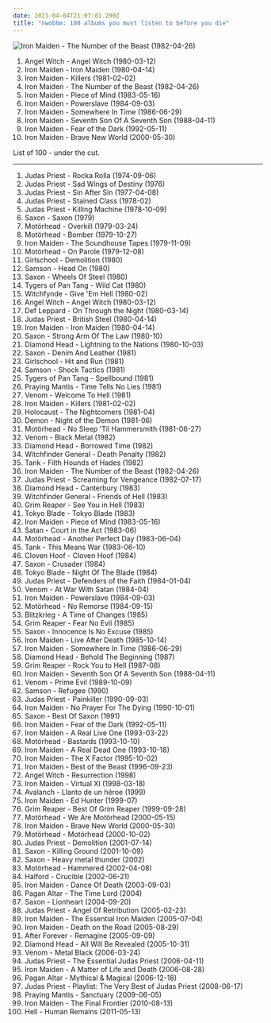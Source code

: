 ```yaml
---
date: 2021-04-04T21:07:01.290Z
title: "nwobhm: 100 albums you must listen to before you die"
---
```

![Iron Maiden - The Number of the Beast (1982-04-26)](https://img.discogs.com/Eqkgg2bf05VzfO8QewZ0xJGwY9M=/fit-in/400x398/filters:strip_icc():format(jpeg):mode_rgb():quality(90)/discogs-images/R-2765855-1300047081.jpeg.jpg "Iron Maiden - The Number of the Beast (1982-04-26)")
<ol class="albums">
<li data-cover="https://img.discogs.com/EpdrYBYUoWn3E-3yuXGitQX4BAU=/fit-in/600x594/filters:strip_icc():format(jpeg):mode_rgb():quality(90)/discogs-images/R-8489499-1516382649-7494.jpeg.jpg" data-tags="heavy metal, nwobhm" role="button">Angel Witch - Angel Witch (1980-03-12)</li>
<li data-cover="http://coverartarchive.org/release/25da813d-4dbd-32c0-aef0-307e790f0709/14971904162-500.jpg" data-tags="heavy metal" role="button">Iron Maiden - Iron Maiden (1980-04-14)</li>
<li data-cover="http://coverartarchive.org/release/91ddcf18-98af-4f73-890c-bfc44c1d91e2/10857350960-500.jpg" data-tags="heavy metal" role="button">Iron Maiden - Killers (1981-02-02)</li>
<li data-cover="https://img.discogs.com/Eqkgg2bf05VzfO8QewZ0xJGwY9M=/fit-in/400x398/filters:strip_icc():format(jpeg):mode_rgb():quality(90)/discogs-images/R-2765855-1300047081.jpeg.jpg" data-tags="heavy metal" role="button">Iron Maiden - The Number of the Beast (1982-04-26)</li>
<li data-cover="http://coverartarchive.org/release/03f52642-f3b7-4cd8-abdd-10d445bc45cd/28091718961-500.jpg" data-tags="heavy metal" role="button">Iron Maiden - Piece of Mind (1983-05-16)</li>
<li data-cover="http://coverartarchive.org/release/556c0066-8114-33ad-aa45-ab2f203e2777/4947735140-500.jpg" data-tags="heavy metal" role="button">Iron Maiden - Powerslave (1984-09-03)</li>
<li data-cover="http://coverartarchive.org/release/105b12df-6029-4c0c-b6f6-2db995c0834e/5756552548-500.jpg" data-tags="heavy metal" role="button">Iron Maiden - Somewhere In Time (1986-06-29)</li>
<li data-cover="https://img.discogs.com/26EJQK-uA-jRDmUEhsyC7bhWiJA=/fit-in/600x524/filters:strip_icc():format(jpeg):mode_rgb():quality(90)/discogs-images/R-3446596-1330717578.jpeg.jpg" data-tags="heavy metal" role="button">Iron Maiden - Seventh Son Of A Seventh Son (1988-04-11)</li>
<li data-cover="http://coverartarchive.org/release/b0b6f83c-8d1a-3e5f-aa26-e6c56324e393/10969475744-500.jpg" data-tags="heavy metal" role="button">Iron Maiden - Fear of the Dark (1992-05-11)</li>
<li data-cover="http://coverartarchive.org/release/f64e95fb-5e84-42c7-90e6-6cad939d8eec/3309838336-500.jpg" data-tags="heavy metal" role="button">Iron Maiden - Brave New World (2000-05-30)</li>
</ol>
List of 100 - under the cut.
<!-- more -->

_________________

<ol class="albums">
<li data-cover="https://img.discogs.com/t-R_o8q9EP-Xf87sGf7VwhhXUws=/fit-in/600x528/filters:strip_icc():format(jpeg):mode_rgb():quality(90)/discogs-images/R-14401930-1573793996-9800.jpeg.jpg" data-tags="hard rock, heavy metal" role="button">
Judas Priest - Rocka Rolla (1974-09-06)
</li>
<li data-cover="http://coverartarchive.org/release/1ccb2f7c-7a5c-45dc-a326-ccc4566fe4af/20186498058-500.jpg" data-tags="heavy metal" role="button">
Judas Priest - Sad Wings of Destiny (1976)
</li>
<li data-cover="http://coverartarchive.org/release/70d945e7-701e-472c-9fd9-1d8cf15d541d/20928008082-500.jpg" data-tags="heavy metal" role="button">
Judas Priest - Sin After Sin (1977-04-08)
</li>
<li data-cover="http://coverartarchive.org/release/793417fc-2cc7-4097-9357-13ee79cc2aad/21457555311-500.jpg" data-tags="heavy metal" role="button">
Judas Priest - Stained Class (1978-02)
</li>
<li data-cover="https://img.discogs.com/-8m7hb4KDHZTJFkzaW1feTNCa0Y=/fit-in/600x589/filters:strip_icc():format(jpeg):mode_rgb():quality(90)/discogs-images/R-6328604-1416592913-6842.jpeg.jpg" data-tags="heavy metal" role="button">
Judas Priest - Killing Machine (1978-10-09)
</li>
<li data-cover="http://coverartarchive.org/release/78470816-ff69-4921-a6c8-4747e08d8841/14032114913-500.jpg" data-tags="heavy metal" role="button">
Saxon - Saxon (1979)
</li>
<li data-cover="http://coverartarchive.org/release/a7b33578-a44a-47e8-bcb8-e1ba8eb848fc/9157237778-500.jpg" data-tags="heavy metal" role="button">
Motörhead - Overkill (1979-03-24)
</li>
<li data-cover="http://coverartarchive.org/release/830f13f4-f5e6-4d7b-b7a9-b3debda38cfb/27058390844-500.jpg" data-tags="heavy metal" role="button">
Motörhead - Bomber (1979-10-27)
</li>
<li data-cover="https://img.discogs.com/Eqkgg2bf05VzfO8QewZ0xJGwY9M=/fit-in/400x398/filters:strip_icc():format(jpeg):mode_rgb():quality(90)/discogs-images/R-2765855-1300047081.jpeg.jpg" data-tags="heavy metal, nwobhm" role="button">
Iron Maiden - The Soundhouse Tapes (1979-11-09)
</li>
<li data-cover="http://coverartarchive.org/release/b87958f4-f095-414f-a379-966af3b27fe1/15340907007-500.jpg" data-tags="hard rock, rock n roll, heavy metal" role="button">
Motörhead - On Parole (1979-12-08)
</li>
<li data-cover="http://coverartarchive.org/release/ae14e931-de21-4fc7-b54f-a5cef99d6879/15499840344-500.jpg" data-tags="heavy metal" role="button">
Girlschool - Demolition (1980)
</li>
<li data-cover="https://img.discogs.com/fIcPW0Cg38xIgi0sxHZ-tcNyJ_Q=/fit-in/500x499/filters:strip_icc():format(jpeg):mode_rgb():quality(90)/discogs-images/R-2715961-1320687683.jpeg.jpg" data-tags="nwobhm" role="button">
Samson - Head On (1980)
</li>
<li data-cover="https://img.discogs.com/2MysyNan0n2xUH3_KwOLfTqVZdU=/fit-in/600x580/filters:strip_icc():format(jpeg):mode_rgb():quality(90)/discogs-images/R-8382253-1463599309-2274.jpeg.jpg" data-tags="heavy metal" role="button">
Saxon - Wheels Of Steel (1980)
</li>
<li data-cover="http://coverartarchive.org/release/b2db8cbe-f54d-4d75-aa95-4ae779a63a62/15021948453-500.jpg" data-tags="heavy metal, nwobhm" role="button">
Tygers of Pan Tang - Wild Cat (1980)
</li>
<li data-cover="https://img.discogs.com/fP9UsqftjBly4WIqVdlOiM5oDZo=/fit-in/250x250/filters:strip_icc():format(jpeg):mode_rgb():quality(90)/discogs-images/R-1617238-1232419388.jpeg.jpg" data-tags="heavy metal, nwobhm" role="button">
Witchfynde - Give 'Em Hell (1980-02)
</li>
<li data-cover="https://img.discogs.com/EpdrYBYUoWn3E-3yuXGitQX4BAU=/fit-in/600x594/filters:strip_icc():format(jpeg):mode_rgb():quality(90)/discogs-images/R-8489499-1516382649-7494.jpeg.jpg" data-tags="heavy metal, nwobhm" role="button">
Angel Witch - Angel Witch (1980-03-12)
</li>
<li data-cover="http://coverartarchive.org/release/55be2c0c-6d58-4922-a3c1-585330ecbfa1/12611262427-500.jpg" data-tags="hard rock, heavy metal" role="button">
Def Leppard - On Through the Night (1980-03-14)
</li>
<li data-cover="http://coverartarchive.org/release/852839c9-50ae-4d7b-87a7-28f5f982fd98/10045815691-500.jpg" data-tags="heavy metal" role="button">
Judas Priest - British Steel (1980-04-14)
</li>
<li data-cover="http://coverartarchive.org/release/25da813d-4dbd-32c0-aef0-307e790f0709/14971904162-500.jpg" data-tags="heavy metal" role="button">
Iron Maiden - Iron Maiden (1980-04-14)
</li>
<li data-cover="https://img.discogs.com/fckswMbAUAJoOnkNHwU3bz1LCHQ=/fit-in/320x319/filters:strip_icc():format(jpeg):mode_rgb():quality(90)/discogs-images/R-1548942-1227624366.jpeg.jpg" data-tags="heavy metal" role="button">
Saxon - Strong Arm Of The Law (1980-10)
</li>
<li data-cover="http://coverartarchive.org/release/44b32648-a2c3-4f70-acab-d3bcda56e0c9/15663881123-500.jpg" data-tags="heavy metal" role="button">
Diamond Head - Lightning to the Nations (1980-10-03)
</li>
<li data-cover="http://coverartarchive.org/release/77544bd2-f263-473c-b302-1ed36ec2c138/11590284536-500.jpg" data-tags="heavy metal" role="button">
Saxon - Denim And Leather (1981)
</li>
<li data-cover="https://img.discogs.com/D2Ej7Ja7-ICLVJsOk24e4WPK-nk=/fit-in/200x200/filters:strip_icc():format(jpeg):mode_rgb():quality(90)/discogs-images/R-5460785-1395091656-2095.jpeg.jpg" data-tags="heavy metal, nwobhm, hard rock" role="button">
Girlschool - Hit and Run (1981)
</li>
<li data-cover="http://coverartarchive.org/release/e21413d7-a38e-4614-a1ed-0dc7306d06dc/12432668802-500.jpg" data-tags="heavy metal, nwobhm" role="button">
Samson - Shock Tactics (1981)
</li>
<li data-cover="http://coverartarchive.org/release/d422bb5f-9869-3cf6-93f3-f9c0176caf47/25177133890-500.jpg" data-tags="heavy metal" role="button">
Tygers of Pan Tang - Spellbound (1981)
</li>
<li data-cover="http://coverartarchive.org/release/9391ec2c-8a7d-45cf-b61d-fc5a1c22a456/15156577083-500.jpg" data-tags="nwobhm, heavy metal" role="button">
Praying Mantis - Time Tells No Lies (1981)
</li>
<li data-cover="https://img.discogs.com/ExoDgcltmEJ1RKQvzCGW1nPBgmU=/fit-in/600x594/filters:strip_icc():format(jpeg):mode_rgb():quality(90)/discogs-images/R-2215401-1394312962-6379.jpeg.jpg" data-tags="black metal, heavy metal, thrash metal" role="button">
Venom - Welcome To Hell (1981)
</li>
<li data-cover="http://coverartarchive.org/release/91ddcf18-98af-4f73-890c-bfc44c1d91e2/10857350960-500.jpg" data-tags="heavy metal" role="button">
Iron Maiden - Killers (1981-02-02)
</li>
<li data-cover="https://img.discogs.com/VB7E5VJWIMgkEAi8ob2TFbX6lgM=/fit-in/600x600/filters:strip_icc():format(jpeg):mode_rgb():quality(90)/discogs-images/R-12449583-1535935033-2730.jpeg.jpg" data-tags="heavy metal, nwobhm" role="button">
Holocaust - The Nightcomers (1981-04)
</li>
<li data-cover="https://img.discogs.com/T7qOwrbS8sy70www0yN3EP416ss=/fit-in/600x583/filters:strip_icc():format(jpeg):mode_rgb():quality(90)/discogs-images/R-2810063-1575921022-2158.jpeg.jpg" data-tags="nwobhm, heavy metal, hard rock" role="button">
Demon - Night of the Demon (1981-06)
</li>
<li data-cover="http://coverartarchive.org/release/33f2c375-cf2d-491b-ac74-3ae83abbfaab/27092094951-500.jpg" data-tags="heavy metal, hard rock" role="button">
Motörhead - No Sleep 'Til Hammersmith (1981-06-27)
</li>
<li data-cover="http://coverartarchive.org/release/ce84f01d-696e-42ad-bdcd-d38ddbb61b25/24451282989-500.jpg" data-tags="black metal, speed metal" role="button">
Venom - Black Metal (1982)
</li>
<li data-cover="http://coverartarchive.org/release/6d539890-c5ac-4982-a33c-fca1eee55bb6/25168586469-500.jpg" data-tags="heavy metal" role="button">
Diamond Head - Borrowed Time (1982)
</li>
<li data-cover="https://img.discogs.com/y1d0ZG1tAT9gOeNXxd9aBvZqjMo=/fit-in/600x638/filters:strip_icc():format(jpeg):mode_rgb():quality(90)/discogs-images/R-1083860-1515768255-3246.jpeg.jpg" data-tags="doom metal, nwobhm" role="button">
Witchfinder General - Death Penalty (1982)
</li>
<li data-cover="https://img.discogs.com/PCA2iTE5gjSKdmF01b29ZPLl3Uo=/fit-in/500x452/filters:strip_icc():format(jpeg):mode_rgb():quality(90)/discogs-images/R-3872592-1418767961-7154.jpeg.jpg" data-tags="heavy metal, nwobhm" role="button">
Tank - Filth Hounds of Hades (1982)
</li>
<li data-cover="https://img.discogs.com/Eqkgg2bf05VzfO8QewZ0xJGwY9M=/fit-in/400x398/filters:strip_icc():format(jpeg):mode_rgb():quality(90)/discogs-images/R-2765855-1300047081.jpeg.jpg" data-tags="heavy metal" role="button">
Iron Maiden - The Number of the Beast (1982-04-26)
</li>
<li data-cover="http://coverartarchive.org/release/9db90c69-283e-319a-9d40-c0247a36afe3/5848338168-500.jpg" data-tags="heavy metal" role="button">
Judas Priest - Screaming for Vengeance (1982-07-17)
</li>
<li data-cover="https://img.discogs.com/JahkqutHVc84RINBNVslLzSEuPE=/fit-in/498x472/filters:strip_icc():format(jpeg):mode_rgb():quality(90)/discogs-images/R-1315787-1209041147.jpeg.jpg" data-tags="heavy metal, nwobhm" role="button">
Diamond Head - Canterbury (1983)
</li>
<li data-cover="http://coverartarchive.org/release/2f308b5b-e896-3d7d-a6e0-c2a0673449af/5059341383-500.jpg" data-tags="heavy metal, doom metal, nwobhm" role="button">
Witchfinder General - Friends of Hell (1983)
</li>
<li data-cover="https://img.discogs.com/58obQZssgUaPJEBSrKjgv9nAUO0=/fit-in/600x600/filters:strip_icc():format(jpeg):mode_rgb():quality(90)/discogs-images/R-1430573-1467298106-8526.jpeg.jpg" data-tags="heavy metal" role="button">
Grim Reaper - See You in Hell (1983)
</li>
<li data-cover="http://coverartarchive.org/release/1c3b068e-71b4-489a-af59-27353451cac6/25880509021-500.jpg" data-tags="heavy metal, nwobhm, new wave of british heavy metal" role="button">
Tokyo Blade - Tokyo Blade (1983)
</li>
<li data-cover="http://coverartarchive.org/release/03f52642-f3b7-4cd8-abdd-10d445bc45cd/28091718961-500.jpg" data-tags="heavy metal" role="button">
Iron Maiden - Piece of Mind (1983-05-16)
</li>
<li data-cover="https://img.discogs.com/o2VQQafkEU76eiiKW3q_NJkxG3M=/fit-in/320x320/filters:strip_icc():format(jpeg):mode_rgb():quality(90)/discogs-images/R-7658739-1446131060-5308.jpeg.jpg" data-tags="heavy metal, nwobhm" role="button">
Satan - Court in the Act (1983-06)
</li>
<li data-cover="https://img.discogs.com/_p3QUw0m77DTQhUWU4dedNgXc2k=/fit-in/551x480/filters:strip_icc():format(jpeg):mode_rgb():quality(90)/discogs-images/R-4900916-1378902915-8466.jpeg.jpg" data-tags="heavy metal" role="button">
Motörhead - Another Perfect Day (1983-06-04)
</li>
<li data-cover="https://img.discogs.com/gWi-EOrwEhTvNxUjKRxjZlAgMPY=/fit-in/600x792/filters:strip_icc():format(jpeg):mode_rgb():quality(90)/discogs-images/R-15726124-1596651510-5948.jpeg.jpg" data-tags="nwobhm, heavy metal" role="button">
Tank - This Means War (1983-06-10)
</li>
<li data-cover="https://img.discogs.com/IZWpjHh4dMn1Y0KRq_4WoZABGEE=/fit-in/600x600/filters:strip_icc():format(jpeg):mode_rgb():quality(90)/discogs-images/R-11650496-1520038167-4157.jpeg.jpg" data-tags="nwobhm, heavy metal" role="button">
Cloven Hoof - Cloven Hoof (1984)
</li>
<li data-cover="https://img.discogs.com/Ss25bqGGH01bVHrE0SUQ1Zxaqi8=/fit-in/468x460/filters:strip_icc():format(jpeg):mode_rgb():quality(90)/discogs-images/R-3156998-1318362009.jpeg.jpg" data-tags="heavy metal" role="button">
Saxon - Crusader (1984)
</li>
<li data-cover="https://img.discogs.com/lptkukSeDQZxsqI_l2mx7gMOKmU=/fit-in/592x549/filters:strip_icc():format(jpeg):mode_rgb():quality(90)/discogs-images/R-7339457-1439274628-7071.jpeg.jpg" data-tags="heavy metal, nwobhm" role="button">
Tokyo Blade - Night Of The Blade (1984)
</li>
<li data-cover="http://coverartarchive.org/release/85f98f87-9653-40e9-bfed-035447e78785/17905397407-500.jpg" data-tags="heavy metal" role="button">
Judas Priest - Defenders of the Faith (1984-01-04)
</li>
<li data-cover="https://img.discogs.com/is7w4T162a5Jq-i8TGe8IjGzb9o=/fit-in/600x600/filters:strip_icc():format(jpeg):mode_rgb():quality(90)/discogs-images/R-1654753-1375750936-4827.jpeg.jpg" data-tags="black metal, heavy metal, nwobhm, speed metal" role="button">
Venom - At War With Satan (1984-04)
</li>
<li data-cover="http://coverartarchive.org/release/556c0066-8114-33ad-aa45-ab2f203e2777/4947735140-500.jpg" data-tags="heavy metal" role="button">
Iron Maiden - Powerslave (1984-09-03)
</li>
<li data-cover="http://coverartarchive.org/release/ac4f4ff5-e94d-48b2-a99d-33ee251c2c34/9516015595-500.jpg" data-tags="heavy metal" role="button">
Motörhead - No Remorse (1984-09-15)
</li>
<li data-cover="https://img.discogs.com/QI7-Eo3UVufWLGdIM3tLBfaOvmE=/fit-in/600x600/filters:strip_icc():format(jpeg):mode_rgb():quality(90)/discogs-images/R-996406-1534803758-7147.jpeg.jpg" data-tags="heavy metal, nwobhm" role="button">
Blitzkrieg - A Time of Changes (1985)
</li>
<li data-cover="http://coverartarchive.org/release/f5b8f033-2c52-4b50-9fde-88b971c180ad/11216527284-500.jpg" data-tags="heavy metal, nwobhm" role="button">
Grim Reaper - Fear No Evil (1985)
</li>
<li data-cover="http://coverartarchive.org/release/effc3251-6e48-4fa7-8083-5c8275e6b063/14032149311-500.jpg" data-tags="heavy metal" role="button">
Saxon - Innocence Is No Excuse (1985)
</li>
<li data-cover="http://coverartarchive.org/release/12aea57d-ab05-3bc2-8e05-e57230e1e2c9/13275371966-500.jpg" data-tags="heavy metal" role="button">
Iron Maiden - Live After Death (1985-10-14)
</li>
<li data-cover="http://coverartarchive.org/release/105b12df-6029-4c0c-b6f6-2db995c0834e/5756552548-500.jpg" data-tags="heavy metal" role="button">
Iron Maiden - Somewhere In Time (1986-06-29)
</li>
<li data-cover="http://coverartarchive.org/release/cec02646-2fbe-452c-abc7-53d1cf9d5f0d/9500420141-500.jpg" data-tags="megadeth" role="button">
Diamond Head - Behold The Beginning (1987)
</li>
<li data-cover="http://coverartarchive.org/release/60bfea78-ff90-40cf-8b95-4c85a4f7241e/13271258691-500.jpg" data-tags="heavy metal, nwobhm" role="button">
Grim Reaper - Rock You to Hell (1987-08)
</li>
<li data-cover="https://img.discogs.com/26EJQK-uA-jRDmUEhsyC7bhWiJA=/fit-in/600x524/filters:strip_icc():format(jpeg):mode_rgb():quality(90)/discogs-images/R-3446596-1330717578.jpeg.jpg" data-tags="heavy metal" role="button">
Iron Maiden - Seventh Son Of A Seventh Son (1988-04-11)
</li>
<li data-cover="https://img.discogs.com/D5vcjh0ggmZetkZtS-UT_9NU8NQ=/fit-in/388x600/filters:strip_icc():format(jpeg):mode_rgb():quality(90)/discogs-images/R-3440001-1330453101.jpeg.jpg" data-tags="speed metal, thrash metal, black metal, heavy metal" role="button">
Venom - Prime Evil (1989-10-09)
</li>
<li data-cover="https://img.discogs.com/W4SXdHkyI_ooalHD4W0TF_wgcMg=/fit-in/600x594/filters:strip_icc():format(jpeg):mode_rgb():quality(90)/discogs-images/R-2871457-1583982921-1867.jpeg.jpg" data-tags="heavy metal" role="button">
Samson - Refugee (1990)
</li>
<li data-cover="http://coverartarchive.org/release/7e9b0af2-5fba-4cfa-8258-23be6afe768d/18944199815-500.jpg" data-tags="heavy metal" role="button">
Judas Priest - Painkiller (1990-09-03)
</li>
<li data-cover="http://coverartarchive.org/release/77ac07fc-c17a-4ab6-bddc-88d352b681d3/7847685484-500.jpg" data-tags="heavy metal" role="button">
Iron Maiden - No Prayer For The Dying (1990-10-01)
</li>
<li data-cover="http://coverartarchive.org/release/8737f15d-5b6c-4896-829a-68462347f67a/12068773876-500.jpg" data-tags="heavy metal, metal, hard rock" role="button">
Saxon - Best Of Saxon (1991)
</li>
<li data-cover="http://coverartarchive.org/release/b0b6f83c-8d1a-3e5f-aa26-e6c56324e393/10969475744-500.jpg" data-tags="heavy metal" role="button">
Iron Maiden - Fear of the Dark (1992-05-11)
</li>
<li data-cover="http://coverartarchive.org/release/96a46749-75aa-4e3d-8e88-b21e50ccaf9e/7123340553-500.jpg" data-tags="heavy metal" role="button">
Iron Maiden - A Real Live One (1993-03-22)
</li>
<li data-cover="http://coverartarchive.org/release/e527e46c-f68b-4d36-8f61-15dd6a94cdc5/15341538872-500.jpg" data-tags="heavy metal, hard rock" role="button">
Motörhead - Bastards (1993-10-10)
</li>
<li data-cover="http://coverartarchive.org/release/9d38b44d-255f-4aec-a54a-105e4627a4dd/4184153545-500.jpg" data-tags="heavy metal" role="button">
Iron Maiden - A Real Dead One (1993-10-18)
</li>
<li data-cover="http://coverartarchive.org/release/51bbbc28-4da7-4dd4-9d0c-58d3f179e070/5159700071-500.jpg" data-tags="heavy metal" role="button">
Iron Maiden - The X Factor (1995-10-02)
</li>
<li data-cover="http://coverartarchive.org/release/0235b824-f285-4f24-819d-e1ebdb686847/10879471570-500.jpg" data-tags="heavy metal" role="button">
Iron Maiden - Best of the Beast (1996-09-23)
</li>
<li data-cover="https://img.discogs.com/8yroNY38ZR3IeozC_DGjKg77OUQ=/fit-in/600x611/filters:strip_icc():format(jpeg):mode_rgb():quality(90)/discogs-images/R-5315001-1597551502-1782.jpeg.jpg" data-tags="metal, nwobhm" role="button">
Angel Witch - Resurrection (1998)
</li>
<li data-cover="https://img.discogs.com/RRh5JTOnAmsWr1WyvaG82fVff6Y=/fit-in/600x546/filters:strip_icc():format(jpeg):mode_rgb():quality(90)/discogs-images/R-3068807-1486190051-8831.jpeg.jpg" data-tags="heavy metal" role="button">
Iron Maiden - Virtual XI (1998-03-18)
</li>
<li data-cover="http://coverartarchive.org/release/d4e18f8d-d6b9-4053-8b0e-eb78b38cbd0e/19510559380-500.jpg" data-tags="heavy metal, spanish metal" role="button">
Avalanch - Llanto de un héroe (1999)
</li>
<li data-cover="http://coverartarchive.org/release/ec286378-1430-41ae-b851-5e1bb50d57e7/7123321703-500.jpg" data-tags="heavy metal, metal" role="button">
Iron Maiden - Ed Hunter (1999-07)
</li>
<li data-cover="http://coverartarchive.org/release/f909d69f-52d4-45e5-9b97-65fdb9f274e6/7500158219-500.jpg" data-tags="heavy metal" role="button">
Grim Reaper - Best Of Grim Reaper (1999-09-28)
</li>
<li data-cover="http://coverartarchive.org/release/a44bedb5-d782-47ff-bfa1-7b43ec795396/27109764066-500.jpg" data-tags="heavy metal, hard rock" role="button">
Motörhead - We Are Motörhead (2000-05-15)
</li>
<li data-cover="http://coverartarchive.org/release/f64e95fb-5e84-42c7-90e6-6cad939d8eec/3309838336-500.jpg" data-tags="heavy metal" role="button">
Iron Maiden - Brave New World (2000-05-30)
</li>
<li data-cover="http://coverartarchive.org/release/de21d173-ee38-4161-8717-8cd64fb12382/12501120405-500.jpg" data-tags="heavy metal, hard rock" role="button">
Motörhead - Motörhead (2000-10-02)
</li>
<li data-cover="http://coverartarchive.org/release/c0185954-22e4-388b-8c37-b4b317afb817/7356698564-500.jpg" data-tags="heavy metal" role="button">
Judas Priest - Demolition (2001-07-14)
</li>
<li data-cover="https://img.discogs.com/1Exs0IOMTCreLAXgUzN04Tn7nnQ=/fit-in/220x220/filters:strip_icc():format(jpeg):mode_rgb():quality(90)/discogs-images/R-11594024-1553542086-3355.jpeg.jpg" data-tags="heavy metal" role="button">
Saxon - Killing Ground (2001-10-09)
</li>
<li data-cover="http://coverartarchive.org/release/fc99ab8c-ee7f-4954-857a-d26e27c5cd6c/20690913352-500.jpg" data-tags="heavy metal" role="button">
Saxon - Heavy metal thunder (2002)
</li>
<li data-cover="http://coverartarchive.org/release/68e89d3f-0c7e-4c1d-bda5-047f17514db3/16485919769-500.jpg" data-tags="heavy metal" role="button">
Motörhead - Hammered (2002-04-08)
</li>
<li data-cover="http://coverartarchive.org/release/b129f9f7-67db-4f2e-9708-0bc140b15fd3/1033505300-500.jpg" data-tags="heavy metal" role="button">
Halford - Crucible (2002-06-21)
</li>
<li data-cover="http://coverartarchive.org/release/3c1e204d-5753-4a12-9a27-f6cd70f296a1/15064785894-500.jpg" data-tags="heavy metal" role="button">
Iron Maiden - Dance Of Death (2003-09-03)
</li>
<li data-cover="https://img.discogs.com/h8CNpUKcCDEAzZRWU90gvFL8RF0=/fit-in/600x600/filters:strip_icc():format(jpeg):mode_rgb():quality(90)/discogs-images/R-3973801-1351044078-8291.jpeg.jpg" data-tags="heavy metal, nwobhm" role="button">
Pagan Altar - The Time Lord (2004)
</li>
<li data-cover="https://img.discogs.com/5Rod-BoBSf1Z8FgzQ21OFIeQLc4=/fit-in/600x576/filters:strip_icc():format(jpeg):mode_rgb():quality(90)/discogs-images/R-2689843-1394864430-1229.jpeg.jpg" data-tags="heavy metal" role="button">
Saxon - Lionheart (2004-09-20)
</li>
<li data-cover="http://coverartarchive.org/release/90eba311-3eee-4b46-8900-ad2e8fb7d8ba/14972006997-500.jpg" data-tags="heavy metal" role="button">
Judas Priest - Angel Of Retribution (2005-02-23)
</li>
<li data-cover="http://coverartarchive.org/release/856fceb4-7343-4ce1-80eb-c4a79d89a36b/7123302200-500.jpg" data-tags="heavy metal" role="button">
Iron Maiden - The Essential Iron Maiden (2005-07-04)
</li>
<li data-cover="https://img.discogs.com/Eqkgg2bf05VzfO8QewZ0xJGwY9M=/fit-in/400x398/filters:strip_icc():format(jpeg):mode_rgb():quality(90)/discogs-images/R-2765855-1300047081.jpeg.jpg" data-tags="heavy metal" role="button">
Iron Maiden - Death on the Road (2005-08-29)
</li>
<li data-cover="http://coverartarchive.org/release/463cd1ce-10d0-47d2-8fec-50cada1950fd/22013543456-500.jpg" data-tags="symphonic metal, gothic metal, female fronted metal" role="button">
After Forever - Remagine (2005-09-09)
</li>
<li data-cover="http://coverartarchive.org/release/d7121708-0878-4616-87ce-3a35accaaf49/18890470014-500.jpg" data-tags="heavy metal, nwobhm" role="button">
Diamond Head - All Will Be Revealed (2005-10-31)
</li>
<li data-cover="http://coverartarchive.org/release/465297e6-1612-4cc7-9566-e39d876db3f9/27779709805-500.jpg" data-tags="black metal, thrash metal" role="button">
Venom - Metal Black (2006-03-24)
</li>
<li data-cover="http://coverartarchive.org/release/e6cad4c1-2f11-4a75-8c6e-d60f0ea9098e/5408830988-500.jpg" data-tags="heavy metal" role="button">
Judas Priest - The Essential Judas Priest (2006-04-11)
</li>
<li data-cover="https://img.discogs.com/Z-viEOR7s2i1cT81Kpr_xps8tcc=/fit-in/309x600/filters:strip_icc():format(jpeg):mode_rgb():quality(90)/discogs-images/R-3791648-1344580340-5919.jpeg.jpg" data-tags="heavy metal" role="button">
Iron Maiden - A Matter of Life and Death (2006-08-28)
</li>
<li data-cover="https://img.discogs.com/UfghKRDFdgSE-v6hi910ISbVuhU=/fit-in/472x472/filters:strip_icc():format(jpeg):mode_rgb():quality(90)/discogs-images/R-1469825-1224633872.jpeg.jpg" data-tags="heavy metal, doom metal, traditional doom metal" role="button">
Pagan Altar - Mythical & Magical (2006-12-18)
</li>
<li data-cover="http://coverartarchive.org/release/1abe9146-f16d-45f5-8e38-763ea75f6356/15121788749-500.jpg" data-tags="hard rock" role="button">
Judas Priest - Playlist: The Very Best of Judas Priest (2008-06-17)
</li>
<li data-cover="https://img.discogs.com/aTC56iuyWwtZqc-0uOgv7DikpTs=/fit-in/600x592/filters:strip_icc():format(jpeg):mode_rgb():quality(90)/discogs-images/R-2397320-1552819919-8648.jpeg.jpg" data-tags="classic rock, aor, melodic metal, nwobhm, superb" role="button">
Praying Mantis - Sanctuary (2009-06-05)
</li>
<li data-cover="http://coverartarchive.org/release/ad91280b-8306-3ce3-99a2-c2604f7fb884/4291013532-500.jpg" data-tags="heavy metal" role="button">
Iron Maiden - The Final Frontier (2010-08-13)
</li>
<li data-cover="http://coverartarchive.org/release/4e30fe8b-8ae5-458b-8770-9ca66083e18b/7673285123-500.jpg" data-tags="heavy metal, nwobhm" role="button">
Hell - Human Remains (2011-05-13)
</li>
</ol>